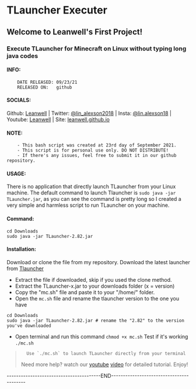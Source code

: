 # TLauncher Executer
##                        Welcome to Leanwell's First Project!
###   Execute TLauncher for Minecraft on Linux without typing long java codes
####   INFO:
        DATE RELEASED: 09/23/21
        RELEASED ON:   github
####   SOCIALS:
Github: [Leanwell](https://github.com/leanwell) | 
Twitter: [@lin_alexson2018](https://twitter.com/lin_alexson2018) | 
Insta: [@lin.alexson18](https://twitter.com/lin_alexson2018) | 
Youtube: [Leanwell](https://www.youtube.com/channel/UCIn3Tzxmr8JuHAtDsrXDaRg) | 
Site: [leanwell.github.io](https://leanwell.github.io)
####   NOTE:
        - This bash script was created at 23rd day of September 2021.
        - This script is for personal use only. DO NOT DISTRIBUTE!
        - If there's any issues, feel free to submit it in our github repository.
####   USAGE:
There is no application that directly launch TLauncher from your Linux machine.
The default command to launch Tlauncher is `sudo java -jar TLauncher.jar`, as you can see the command is pretty long so I created a very simple and harmless script to run TLauncher on your machine.
####   Command:
```
cd Downloads
sudo java -jar TLauncher-2.82.jar
```
####   Installation:
Download or clone the file from my repository.
Download the latest launcher from
[Tlauncher](https://tlauncher.org/en/)
- Extract the file if downloaded, skip if you used the clone method.
- Extract the TLauncher-x.jar to your downloads folder (x = version)
- Copy the "mc.sh" file and paste it to your "/home/" folder.
- Open the `mc.sh` file and rename the tlauncher version to the one you have
```
cd Downloads
sudo java -jar TLauncher-2.82.jar # rename the "2.82" to the version you've downloaded
```
- Open terminal and run this command `chmod +x mc.sh`
Test if it's working `./mc.sh`
>       Use `./mc.sh` to launch TLauncher directly from your terminal
> Need more help? watch our [youtube](linkhere.com) [video](https://youtu.be/dQw4w9WgXcQ) for detailed tutorial. Enjoy!

----------------------------------------END-----------------------------------------

